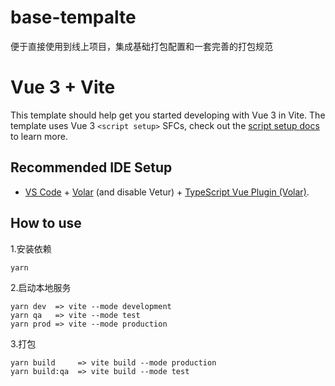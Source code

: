 # base-tempalte
便于直接使用到线上项目，集成基础打包配置和一套完善的打包规范

# Vue 3 + Vite

This template should help get you started developing with Vue 3 in Vite. The template uses Vue 3 `<script setup>` SFCs, check out the [script setup docs](https://v3.vuejs.org/api/sfc-script-setup.html#sfc-script-setup) to learn more.

## Recommended IDE Setup

- [VS Code](https://code.visualstudio.com/) + [Volar](https://marketplace.visualstudio.com/items?itemName=Vue.volar) (and disable Vetur) + [TypeScript Vue Plugin (Volar)](https://marketplace.visualstudio.com/items?itemName=Vue.vscode-typescript-vue-plugin).


## How to use

1.安装依赖
```
yarn
```
2.启动本地服务
```
yarn dev  => vite --mode development 
yarn qa   => vite --mode test
yarn prod => vite --mode production
```
3.打包
```
yarn build     => vite build --mode production
yarn build:qa  => vite build --mode test
```
